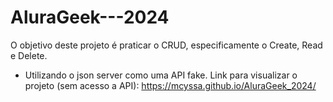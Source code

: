 # AluraGeek---2024

O objetivo deste projeto é praticar o CRUD, especificamente o Create, Read e Delete. 
* Utilizando o json server como uma API fake.
Link para visualizar o projeto (sem acesso a API): https://mcyssa.github.io/AluraGeek_2024/
